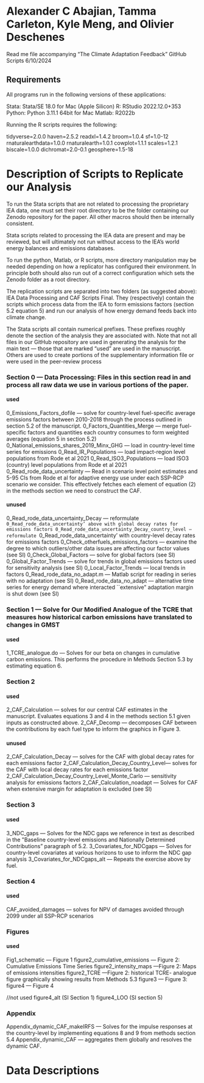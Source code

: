 # Alexander C Abajian, Tamma Carleton, Kyle Meng, and Olivier Deschenes
Read me file accompanying “The Climate Adaptation Feedback” GitHub Scripts 
6/10/2024



## Requirements

All programs run in the following versions of these applications:

Stata: Stata/SE 18.0 for Mac (Apple Silicon)
R: RStudio 2022.12.0+353 
Python: Python 3.11.1 64bit for Mac
Matlab: R2022b

Running the R scripts requires the following:

tidyverse=2.0.0
haven=2.5.2
readxl=1.4.2
broom=1.0.4
sf=1.0-12
rnaturalearthdata=1.0.0
rnaturalearth=1.0.1
cowplot=1.1.1
scales=1.2.1
biscale=1.0.0
dichromat=2.0-0.1
geosphere=1.5-18


# Description of Scripts to Replicate our Analysis


To run the Stata scripts that are not related to processing the proprietary IEA data, one must set their root directory to be the folder containing our Zenodo repository for the paper. All other macros should then be internally consistent.

Stata scripts related to processing the IEA data are present and may be reviewed, but will ultimately not run without access to the IEA’s world energy balances and emissions databases.

To run the python, Matlab, or R scripts, more directory manipulation may be needed depending on how a replicator has configured their environment.  In principle both should also run out of a correct configuration which sets the Zenodo folder as a root directory.

The replication scripts are separated into two folders (as suggested above): IEA Data Processing and CAF Scripts Final. They (respectively) contain the scripts which process data from the IEA to form emissions factors (section 5.2 equation 5) and run our analysis of how energy demand feeds back into climate change. 

The Stata scripts all contain numerical prefixes. These prefixes roughly denote the section of the analysis they are associated with. Note that not all files in our GitHub repository are used in generating the analysis for the main text — those that are marked “used” are used in the manuscript. Others are used to create portions of the supplementary information file or were used in the peer-review process

### Section 0 — Data Processing: Files in this section read in and process all raw data we use in various portions of the paper.



#### used
0_Emissions_Factors_dofile — solve for country-level fuel-specific average emissions factors between 2010-2018 through the process outlined in section 5.2 of the manuscript.
0_Factors_Quantities_Merge — merge fuel-specific factors and quantities each country consumes to form weighted averages (equation 5 in section 5.2)
0_National_emissions_shares_2019_Minx_GHG — load in country-level time series for emissions
0_Read_IR_Populations — load impact-region level populations from Rode et al 2021
0_Read_ISO3_Populations — load ISO3 (country) level populations from Rode et al 2021
0_Read_rode_data_uncertainty — Read in scenario level point estimates and 5-95 CIs from Rode et al for adaptive energy use under each SSP-RCP scenario we consider. This effectively fetches each element of equation (2) in the methods section we need to construct the CAF.

#### unused
0_Read_rode_data_uncertainty_Decay — reformulate `0_Read_rode_data_uncertainty’ above with global decay rates for emissions factors
0_Read_rode_data_uncertainty_Decay_country_level — reformulate `0_Read_rode_data_uncertainty’ with country-level decay rates for emissions factors
0_Check_otherfuels_emissions_factors — examine the degree to which outliers/other data issues are affecting our factor values (see SI)
0_Check_Global_Factors — solve for global factors (see SI)
0_Global_Factor_Trends — solve for trends in global emissions factors used for sensitivity analysis (see SI)
0_Local_Factor_Trends — local trends in factors 
0_Read_rode_data_no_adapt.m — Matlab script for reading in series with no adaptation (see SI)
0_Read_rode_data_no_adapt — alternative time series for energy demand where interacted ``extensive” adaptation margin is shut down (see SI)


### Section 1 —  Solve for Our Modified Analogue of the TCRE that measures how historical carbon emissions have translated to changes in GMST

#### used
1_TCRE_analogue.do — Solves for our beta on changes in cumulative carbon emissions. This performs the procedure in Methods Section 5.3 by estimating equation 6.

### Section 2

####  used
2_CAF_Calculation — solves for our central CAF estimates in the manuscript. Evaluates equations 3 and 4 in the methods section 5.1 given inputs as constructed above.
2_CAF_Decomp — decomposes CAF between the contributions by each fuel type to inform the graphics in Figure 3.

#### unused
2_CAF_Calculation_Decay — solves for the CAF with global decay rates for each emissions factor
2_CAF_Calculation_Decay_Country_Level— solves for the CAF with local decay rates for each emissions factor
2_CAF_Calculation_Decay_Country_Level_Monte_Carlo — sensitivity analysis for emissions factors
2_CAF_Calculation_noadapt — Solves for CAF when extensive margin for adaptation is excluded (see SI)

### Section 3

#### used
3_NDC_gaps — Solves for the NDC gaps we reference in text as described in the "Baseline country-level emissions and Nationally Determined Contributions” paragraph of 5.2.
3_Covariates_for_NDCgaps — Solves for country-level covariates at various horizons to use to inform the NDC gap analysis
3_Covariates_for_NDCgaps_alt — Repeats the exercise above by fuel.

### Section 4

#### used
CAF_avoided_damages — solves for NPV of damages avoided through 2099 under all SSP-RCP scenarios

### Figures

#### used
Fig1_schematic — Figure 1
figure2_cumulative_emissions — Figure 2: Cumulative Emissions Time Series
figure2_intensity_maps —Figure 2:  Maps of emissions intensities
figure2_TCRE —Figure 2:  historical TCRE- analogue figure graphically showing results from Methods 5.3
figure3 — Figure 3: 
figure4 — Figure 4


//not used
figure4_alt (SI Section 1)
figure4_LOO (SI section 5)


### Appendix

Appendix_dynamic_CAF_makeIRFS — Solves for the impulse responses at the country-level by implementing equations 8 and 9 from methods section 5.4
Appendix_dynamic_CAF — aggregates them globally and resolves the dynamic CAF.


# Data Descriptions
